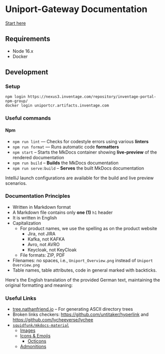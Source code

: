 # Uniport-Gateway Documentation

[Start here](../../../content)

## Requirements

- Node 16.x
- Docker

## Development

### Setup

```shell
npm login https://nexus3.inventage.com/repository/inventage-portal-npm-group/
docker login uniportcr.artifacts.inventage.com
```

### Useful commands

#### Npm

- `npm run lint` — Checks for codestyle errors using various **linters**
- `npm run format` — Runs automatic code **formatters**
- `npm start` – Starts the MkDocs container showing **live-preview** of the rendered documentation
- `npm run build` – **Builds** the MkDocs documentation
- `npm run serve:build` – **Serves** the built MkDocs documentation

IntelliJ launch configurations are available for the build and live preview scenarios.

### Documentation Principles

- Written in Markdown format
- A Markdown file contains only **one (1)** `h1` header
- It is written in English
- Capitalization
    - For product names, we use the spelling as on the product website
        - Jira, not JIRA
        - Kafka, not KAFKA
        - Avro, not AVRO
        - Keycloak, not KeyCloak
    - File formats: ZIP, PDF
- Filenames: no spaces, i.e., `Uniport_Overview.png` instead of `Uniport Overview.png`
- Table names, table attributes, code in general marked with backticks.

Here's the English translation of the provided German text, maintaining the original formatting and meaning:

### Useful Links

- [tree.nathanfriend.io](https://tree.nathanfriend.io/) – For generating ASCII directory trees
- Broken links checkers: https://github.com/untitaker/hyperlink and https://github.com/lycheeverse/lychee
- [`squidfunk/mkdocs-material`](https://squidfunk.github.io/mkdocs-material/)
    - [Images](https://squidfunk.github.io/mkdocs-material/reference/images/)
    - [Icons & Emojis](https://squidfunk.github.io/mkdocs-material/reference/icons-emojis)
        - [Octicons](https://primer.style/octicons/)
    - [Admonitions](https://squidfunk.github.io/mkdocs-material/reference/admonitions)
